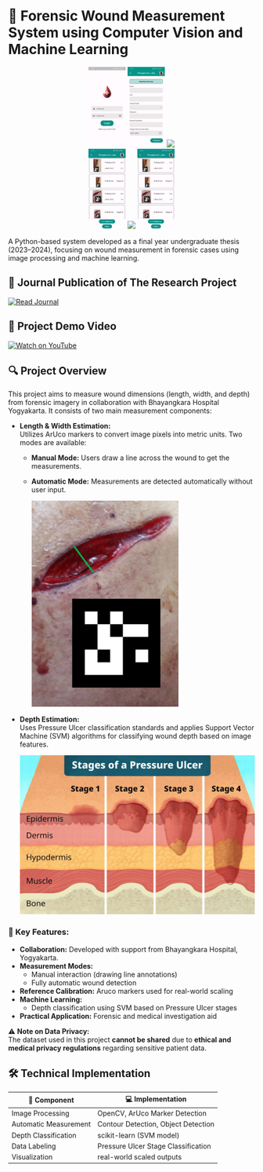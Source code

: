 # 🧬 Forensic Wound Measurement System using Computer Vision and Machine Learning

<p align="center">
  <img src="Picture1.jpg" width="15%" />
  <img src="Picture2.jpg" width="15%" />
  <img src="Picture3.jpg" width="15%" />
  <br>
  <img src="Picture4.jpg" width="15%" />
  <img src="Picture5.jpg" width="15%" />
  <img src="Picture6.jpg" width="15%" />
</p>

A Python-based system developed as a final year undergraduate thesis (2023–2024), focusing on wound measurement in forensic cases using image processing and machine learning.

## 📄 Journal Publication of The Research Project
[![Read Journal](https://img.shields.io/badge/Journal-Read-blue)](https://your-journal-link.com)

## 🎥 Project Demo Video
[![Watch on YouTube](https://img.shields.io/badge/YouTube-Video-red?logo=youtube)](https://www.youtube.com/watch?v=your_video_id)

## 🔍 Project Overview

This project aims to measure wound dimensions (length, width, and depth) from forensic imagery in collaboration with Bhayangkara Hospital Yogyakarta. It consists of two main measurement components:

- **Length & Width Estimation:**  
  Utilizes ArUco markers to convert image pixels into metric units. Two modes are available:  
  - **Manual Mode:** Users draw a line across the wound to get the measurements.  
  - **Automatic Mode:** Measurements are detected automatically without user input.

    <img src="Picture8.jpg" width="300" alt="Drawing lines">

- **Depth Estimation:**  
  Uses Pressure Ulcer classification standards and applies Support Vector Machine (SVM) algorithms for classifying wound depth based on image features.

    <img src="Picture7.jpg" width="800" alt="Pressure Ulcer Classification">

### 🎯 Key Features:
- **Collaboration:** Developed with support from Bhayangkara Hospital, Yogyakarta.
- **Measurement Modes:**
  - Manual interaction (drawing line annotations)
  - Fully automatic wound detection
- **Reference Calibration:** Aruco markers used for real-world scaling
- **Machine Learning:**
  - Depth classification using SVM based on Pressure Ulcer stages
- **Practical Application:** Forensic and medical investigation aid

⚠️ **Note on Data Privacy:**  
The dataset used in this project **cannot be shared** due to **ethical and medical privacy regulations** regarding sensitive patient data.

## 🛠️ Technical Implementation

| 🔧 Component            | 💻 Implementation                          |
|-------------------------|-------------------------------------------|
| Image Processing        | OpenCV, ArUco Marker Detection            |
| Automatic Measurement   | Contour Detection, Object Detection        |
| Depth Classification    | scikit-learn (SVM model)                  |
| Data Labeling           | Pressure Ulcer Stage Classification       |
| Visualization           | real-world scaled outputs     |